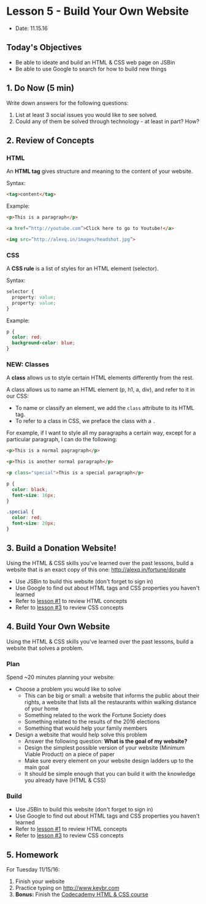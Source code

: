 # Lesson 5 - Build Your Own Website

* Date: 11.15.16

## Today's Objectives

* Be able to ideate and build an HTML & CSS web page on JSBin
* Be able to use Google to search for how to build new things

## 1. Do Now (5 min)

Write down answers for the following questions:

1. List at least 3 social issues you would like to see solved.
2. Could any of them be solved through technology - at least in part? How?

## 2. Review of Concepts

### HTML

An **HTML tag** gives structure and meaning to the content of your website.

Syntax:

```html
<tag>content</tag>
```

Example:

```html
<p>This is a paragraph</p>

<a href=”http://youtube.com”>Click here to go to Youtube!</a>

<img src=”http://alexq.in/images/headshot.jpg”>
```

### CSS

A **CSS rule** is a list of styles for an HTML element (selector).

Syntax:

```css
selector {
  property: value;
  property: value;
}
```

Example:

```css
p {
  color: red;
  background-color: blue;
}
```

### NEW: Classes

A **class** allows us to style certain HTML elements differently from the rest.

A class allows us to name an HTML element (p, h1, a, div), and refer to it in our CSS:
* To name or classify an element, we add the `class` attribute to its HTML tag.
* To refer to a class in CSS, we preface the class with a `.`

For example, if I want to style all my paragraphs a certain way, except for a particular paragraph, I can do the following:

```html
<p>This is a normal pagragraph</p>

<p>This is another normal paragraph</p>

<p class="special">This is a special paragraph</p>
```

```css
p {
  color: black;
  font-size: 16px;
}

.special {
  color: red;
  font-size: 20px;
}
```

## 3. Build a Donation Website!

Using the HTML & CSS skills you've learned over the past
lessons, build a website that is an exact copy of this one:
http://alexq.in/fortune/donate

* Use JSBin to build this website (don't forget to sign in)
* Use Google to find out about HTML tags and CSS properties you haven't learned
* Refer to [lesson #1](https://github.com/noidontdig/fortune/blob/master/notes/lesson-1_10-11-16.md) to review HTML concepts
* Refer to [lesson #3](https://github.com/noidontdig/fortune/blob/master/notes/lesson-3_11-01-16.md) to review CSS concepts

## 4. Build Your Own Website

Using the HTML & CSS skills you've learned over the past
lessons, build a website that solves a problem.

### Plan

Spend ~20 minutes planning your website:
* Choose a problem you would like to solve
  * This can be big or small: a website that informs the public about their rights, a website that lists all the restaurants within walking distance of your home
  * Something related to the work the Fortune Society does
  * Something related to the results of the 2016 elections
  * Something that would help your family members
* Design a website that would help solve this problem
  * Answer the following question: **What is the goal of my website?**
  * Design the simplest possible version of your website (Minimum Viable Product) on a piece of paper
  * Make sure every element on your website design ladders up to the main goal
  * It should be simple enough that you can build it with the knowledge you already have (HTML & CSS)

### Build

* Use JSBin to build this website (don't forget to sign in)
* Use Google to find out about HTML tags and CSS properties you haven't learned
* Refer to [lesson #1](https://github.com/noidontdig/fortune/blob/master/notes/lesson-1_10-11-16.md) to review HTML concepts
* Refer to [lesson #3](https://github.com/noidontdig/fortune/blob/master/notes/lesson-3_11-01-16.md) to review CSS concepts

## 5. Homework

For Tuesday 11/15/16:

1. Finish your website
3. Practice typing on http://www.keybr.com
4. **Bonus:** Finish the [Codecademy HTML & CSS course](https://www.codecademy.com/learn/web)
